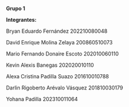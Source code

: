 **Grupo 1**

**Integrantes:**

Bryan Eduardo Fernández 202210080048

David Enrique Molina Zelaya 200860510073

Mario Fernando Donaire Escoto 202010060110

Kevin Alexis Banegas 202020010110

Alexa Cristina Padilla Suazo 201610010788

Darlin Rigoberto Arévalo Vásquez 201810030179

Yohana Padilla 202310011064
